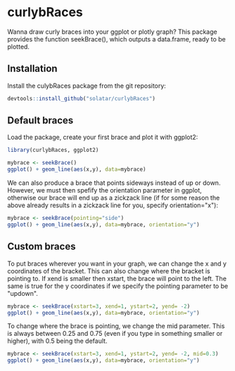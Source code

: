 # curlybRaces
Wanna draw curly braces into your ggplot or plotly graph? This package provides the function seekBrace(), which outputs a data.frame, ready to be plotted.

## Installation

Install the culybRaces package from the git repository:
``` r
devtools::install_github("solatar/curlybRaces")
```

## Default braces

Load the package, create your first brace and plot it with ggplot2:
``` r
library(curlybRaces, ggplot2)

mybrace <- seekBrace()
ggplot() + geom_line(aes(x,y), data=mybrace)
```
We can also produce a brace that points sideways instead of up or down. However, we must then spefify the orientation parameter in ggplot, otherwise our brace will end up as a zickzack line (if for some reason the above already results in a zickzack line for you, specify orientation="x"):
``` r
mybrace <- seekBrace(pointing="side")
ggplot() + geom_line(aes(x,y), data=mybrace, orientation="y")
```

## Custom braces
To put braces wherever you want in your graph, we can change the x and y coordinates of the bracket. This can also change where the bracket is pointing to. If xend is smaller then xstart, the brace will point to the left. The same is true for the y coordinates if we specify the pointing parameter to be "updown".
``` r
mybrace <- seekBrace(xstart=3, xend=1, ystart=2, yend= -2)
ggplot() + geom_line(aes(x,y), data=mybrace, orientation="y")
```
To change where the brace is pointing, we change the mid parameter. This is always between 0.25 and 0.75 (even if you type in something smaller or higher), with 0.5 being the default. 
``` r
mybrace <- seekBrace(xstart=3, xend=1, ystart=2, yend= -2, mid=0.3)
ggplot() + geom_line(aes(x,y), data=mybrace, orientation="y")
```
